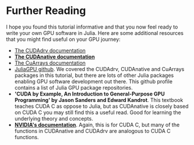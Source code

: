 # Further Reading

I hope you found this tutorial informative and that you now feel ready to write your own GPU software in Julia. Here are some additional resources that you might find useful on your GPU journey:

- [The CUDAdrv documentation](http://juliagpu.github.io/CUDAdrv.jl/stable/)
- [**The CUDAnative documentation**](http://juliagpu.github.io/CUDAnative.jl/latest/)
- [The CuArrays documentation](https://juliagpu.gitlab.io/CuArrays.jl/tutorials/generated/intro/)
- [JuliaGPU github](https://github.com/JuliaGPU). We covered the CUDAdrv, CUDAnative and CuArrays packages in this tutorial, but there are lots of other Julia packages enabling GPU software development out there. This github profile contains a list of Julia GPU package repositories.
- **'CUDA by Example, An Introduction to General-Purpose GPU Programming' by Jason Sanders and Edward Kandrot**. This textbook teaches CUDA C as oppose to Julia, but as CUDAnative is closely based on CUDA C you may still find this a useful read. Good for learning the underlying theory and concepts.
- [**NVIDIA's documentation**](https://docs.nvidia.com/cuda/cuda-c-programming-guide/index.html). Again, this is for CUDA C, but many of the functions in CUDAnative and CUDAdrv are analogous to CUDA C functions.
